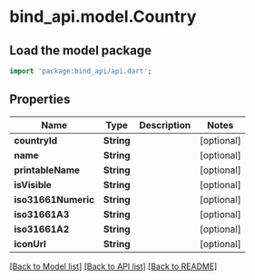 # bind_api.model.Country

## Load the model package
```dart
import 'package:bind_api/api.dart';
```

## Properties
Name | Type | Description | Notes
------------ | ------------- | ------------- | -------------
**countryId** | **String** |  | [optional] 
**name** | **String** |  | [optional] 
**printableName** | **String** |  | [optional] 
**isVisible** | **String** |  | [optional] 
**iso31661Numeric** | **String** |  | [optional] 
**iso31661A3** | **String** |  | [optional] 
**iso31661A2** | **String** |  | [optional] 
**iconUrl** | **String** |  | [optional] 

[[Back to Model list]](../README.md#documentation-for-models) [[Back to API list]](../README.md#documentation-for-api-endpoints) [[Back to README]](../README.md)


